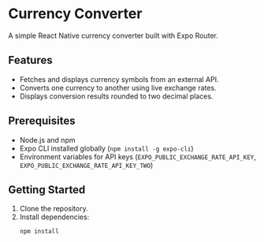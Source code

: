 # Currency Converter

A simple React Native currency converter built with Expo Router.

## Features

- Fetches and displays currency symbols from an external API.
- Converts one currency to another using live exchange rates.
- Displays conversion results rounded to two decimal places.

## Prerequisites

- Node.js and npm
- Expo CLI installed globally (`npm install -g expo-cli`)
- Environment variables for API keys (`EXPO_PUBLIC_EXCHANGE_RATE_API_KEY`, `EXPO_PUBLIC_EXCHANGE_RATE_API_KEY_TWO`)

## Getting Started

1. Clone the repository.
2. Install dependencies:
   ```bash
   npm install
   ```
